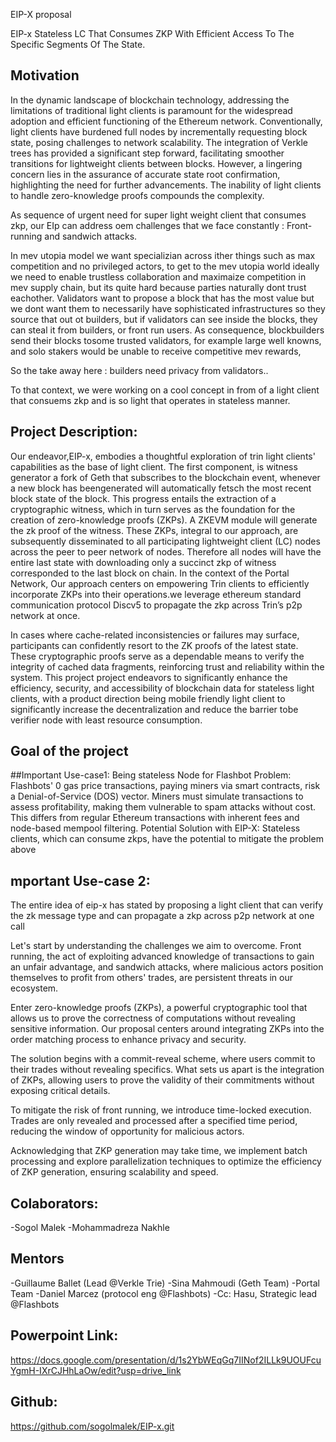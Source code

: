EIP-X proposal 


EIP-x 
 Stateless LC That Consumes ZKP With Efficient Access To The Specific Segments Of The State.


## Motivation
In the dynamic landscape of blockchain technology, addressing the limitations of traditional light clients is paramount for the widespread adoption and efficient functioning of the Ethereum network. Conventionally, light clients have burdened full nodes by incrementally requesting block state, posing challenges to network scalability. The integration of Verkle trees has provided a significant step forward, facilitating smoother transitions for lightweight clients between blocks. However, a lingering concern lies in the assurance of accurate state root confirmation, highlighting the need for further advancements. The inability of light clients to handle zero-knowledge proofs compounds the complexity. 

As sequence of urgent need for super light weight client that consumes zkp, our EIp can address oem challenges that we face constantly : Front-running and sandwich attacks. 

In mev utopia model we want specializian across ither things such as max competition and no privileged actors, to get to the mev utopia world ideally we need to enable trustless collaboration and maximaize competition in mev supply chain, but its quite hard because parties naturally dont trust eachother. Validators want to propose  a block that has the most value but we dont want them to necessarily have sophisticated infrastructures so they source that out ot builders, but if validators can see inside the blocks, they can steal it from builders, or front run users. As consequence, blockbuilders send their blocks tosome  trusted validators, for example large well knowns, and solo stakers would be unable to receive competitive mev rewards, 

So the take away here : builders need privacy from validators.. 

 To that context, we were working on a cool concept in from of a light client that consuems zkp and is so light that operates in stateless manner. 




## Project Description:
Our endeavor,EIP-x, embodies a thoughtful exploration of trin light clients' capabilities as the base of light client. 
The first component, is  witness generator a fork of Geth that subscribes to the blockchain event, whenever a new block has beengenerated will automatically fetsch the  most recent block state of the block. This progress entails the extraction of a cryptographic witness, which in turn serves as the foundation for the creation of zero-knowledge proofs (ZKPs). A ZKEVM module will generate the zk proof of the witness. These ZKPs, integral to our approach, are subsequently disseminated to all participating lightweight client (LC) nodes across the peer to peer network of nodes. Therefore all nodes will have the entire last state with downloading only a succinct zkp of witness corresponded to the last block on chain. In the context of the Portal Network, Our approach centers on empowering Trin clients to efficiently incorporate ZKPs into their operations.we leverage ethereum standard communication protocol Discv5 to propagate the zkp across Trin’s p2p network at once. 


In cases where cache-related inconsistencies or failures may surface, participants can confidently resort to the ZK proofs of the latest state. These cryptographic proofs serve as a dependable means to verify the integrity of cached data fragments, reinforcing trust and reliability within the system. This project project endeavors to significantly enhance the efficiency, security, and accessibility of blockchain data for stateless light clients, with a product direction being mobile friendly light client to significantly increase the decentralization and reduce the barrier tobe verifier node with least resource consumption. 


## Goal of the project


##Important Use-case1: 
Being stateless Node for Flashbot
Problem: 
Flashbots' 0 gas price transactions, paying miners via smart contracts, risk a Denial-of-Service (DOS) vector. Miners must simulate transactions to assess profitability, making them vulnerable to spam attacks without cost. This differs from regular Ethereum transactions with inherent fees and node-based mempool filtering.
Potential Solution with EIP-X: Stateless clients, which can consume  zkps, have the potential to mitigate the problem above


## mportant Use-case 2: 

The entire idea of eip-x has stated by proposing a light client that can verify the zk message type and can propagate a zkp across p2p network at one call 

Let's start by understanding the challenges we aim to overcome. Front running, the act of exploiting advanced knowledge of transactions to gain an unfair advantage, and sandwich attacks, where malicious actors position themselves to profit from others' trades, are persistent threats in our ecosystem.


Enter zero-knowledge proofs (ZKPs), a powerful cryptographic tool that allows us to prove the correctness of computations without revealing sensitive information. Our proposal centers around integrating ZKPs into the order matching process to enhance privacy and security.

The solution begins with a commit-reveal scheme, where users commit to their trades without revealing specifics. What sets us apart is the integration of ZKPs, allowing users to prove the validity of their commitments without exposing critical details.


To mitigate the risk of front running, we introduce time-locked execution. Trades are only revealed and processed after a specified time period, reducing the window of opportunity for malicious actors.

Acknowledging that ZKP generation may take time, we implement batch processing and explore parallelization techniques to optimize the efficiency of ZKP generation, ensuring scalability and speed.


## Colaborators:
-Sogol Malek
-Mohammadreza Nakhle

## Mentors 
-Guillaume Ballet (Lead @Verkle Trie)
-Sina Mahmoudi (Geth Team)
-Portal Team 
-Daniel Marcez (protocol eng @Flashbots)
-Cc: Hasu, Strategic lead @Flashbots

## Powerpoint Link: 
https://docs.google.com/presentation/d/1s2YbWEqGq7IINof2ILLk9UOUFcuYgmH-IXrCJHhLaOw/edit?usp=drive_link

## Github:
https://github.com/sogolmalek/EIP-x.git 





